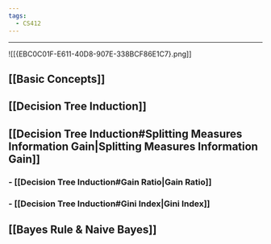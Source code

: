 ```yaml
---
tags:
  - CS412
---
```

---
![[{EBC0C01F-E611-40D8-907E-338BCF86E1C7}.png]]

## [[Basic Concepts]]

## [[Decision Tree Induction]]

## [[Decision Tree Induction#Splitting Measures Information Gain|Splitting Measures Information Gain]]

### - [[Decision Tree Induction#Gain Ratio|Gain Ratio]]
### - [[Decision Tree Induction#Gini Index|Gini Index]]

## [[Bayes Rule & Naive Bayes]]


